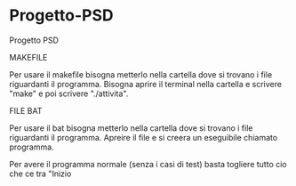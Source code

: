 # Progetto-PSD
Progetto PSD

MAKEFILE

Per usare il makefile bisogna metterlo nella cartella dove si trovano i file riguardanti il programma.
Bisogna aprire il terminal nella cartella e scrivere "make" e poi scrivere "./attivita".

FILE BAT

Per usare il bat bisogna metterlo nella cartella dove si trovano i file riguardanti il programma.
Apreire il file e si creera un eseguibile chiamato programma.

Per avere il programma normale (senza i casi di test) basta togliere tutto cio che ce tra "Inizio 
